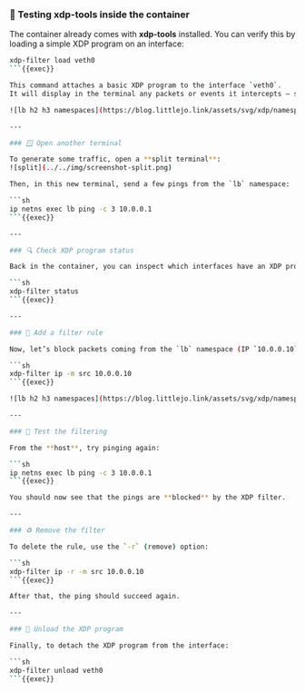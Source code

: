 ### 🧪 Testing xdp-tools inside the container

The container already comes with **xdp-tools** installed.
You can verify this by loading a simple XDP program on an interface:

```sh
xdp-filter load veth0
```{{exec}}

This command attaches a basic XDP program to the interface `veth0`.
It will display in the terminal any packets or events it intercepts — so you’ll see output when network traffic flows through that interface.

![lb h2 h3 namespaces](https://blog.littlejo.link/assets/svg/xdp/namespaces-xdp-ping.svg)

---

### 🪟 Open another terminal

To generate some traffic, open a **split terminal**:
![split](../../img/screenshot-split.png)

Then, in this new terminal, send a few pings from the `lb` namespace:

```sh
ip netns exec lb ping -c 3 10.0.0.1
```{{exec}}

---

### 🔍 Check XDP program status

Back in the container, you can inspect which interfaces have an XDP program loaded:

```sh
xdp-filter status
```{{exec}}

---

### 🚫 Add a filter rule

Now, let’s block packets coming from the `lb` namespace (IP `10.0.0.10`):

```sh
xdp-filter ip -m src 10.0.0.10
```{{exec}}

![lb h2 h3 namespaces](https://blog.littlejo.link/assets/svg/xdp/namespaces-xdp-ping-not.svg)

---

### 🧾 Test the filtering

From the **host**, try pinging again:

```sh
ip netns exec lb ping -c 3 10.0.0.1
```{{exec}}

You should now see that the pings are **blocked** by the XDP filter.

---

### ♻️ Remove the filter

To delete the rule, use the `-r` (remove) option:

```sh
xdp-filter ip -r -m src 10.0.0.10
```{{exec}}

After that, the ping should succeed again.

---

### 🧹 Unload the XDP program

Finally, to detach the XDP program from the interface:

```sh
xdp-filter unload veth0
```{{exec}}

